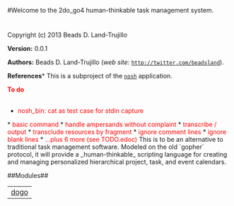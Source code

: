 

#Welcome to the 2do_go4 human-thinkable task management system.#


Copyright (c) 2013 Beads D. Land-Trujillo

__Version:__ 0.0.1

__Authors:__ Beads D. Land-Trujillo (_web site:_ [`http://twitter.com/beadsland`](http://twitter.com/beadsland)).

__References__* This is a subproject of the
[`nosh`](http://github.com/beadsland/nosh) application.


__<font color="red">To do</font>__
<br></br>
* <font color="red">nosh_bin: cat as test case for stdin capture
</font>
* <font color="red">basic command
</font>
* <font color="red">handle ampersands without complaint
</font>
* <font color="red">transcribe / output
</font>
* <font color="red">transclude resources by fragment
</font>
* <font color="red">ignore comment lines
</font>
* <font color="red">ignore blank lines
</font>
* <font color="red">...plus 6 more (see TODO.edoc)
</font>
This is to be an alternative to traditional task management
  software.  Modeled on the old `gopher` protocol, it
  will provide a _human-thinkable_ scripting language for
  creating and managing personalized hierarchical project, task,
  and event calendars.

##Modules##


<table width="100%" border="0" summary="list of modules">
<tr><td><a href="dogo.md" class="module">dogo</a></td></tr></table>


